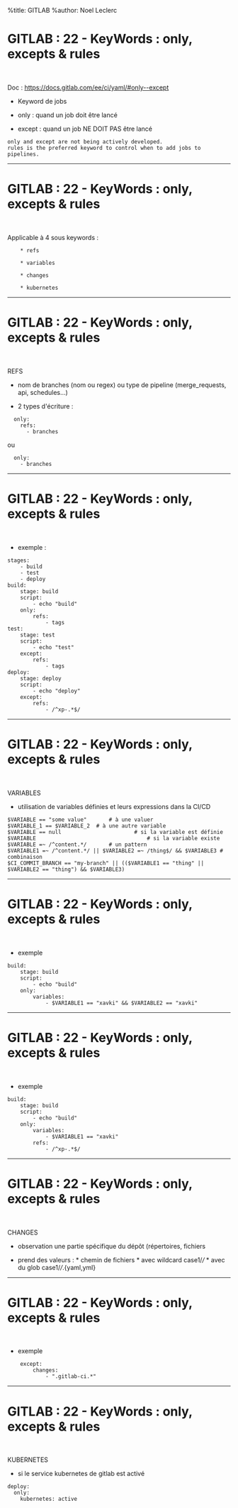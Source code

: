 %title: GITLAB
%author: Noel Leclerc


# GITLAB : 22 - KeyWords : only, excepts & rules


<br>

Doc : https://docs.gitlab.com/ee/ci/yaml/#only--except

* Keyword de jobs

* only : quand un job doit être lancé

* except : quand un job NE DOIT PAS être lancé

```
only and except are not being actively developed. 
rules is the preferred keyword to control when to add jobs to pipelines.
```

-----------------------------------------------------------------------------------------------------

# GITLAB : 22 - KeyWords : only, excepts & rules

<br>

Applicable à 4 sous keywords :

		* refs

		* variables

		* changes

		* kubernetes 

-----------------------------------------------------------------------------------------------------

# GITLAB : 22 - KeyWords : only, excepts & rules

<br>


REFS

* nom de branches (nom ou regex) ou type de pipeline (merge_requests, api, schedules...)

* 2 types d'écriture :

```
  only:
    refs:
      - branches
```

ou

```
  only:
    - branches
```

-----------------------------------------------------------------------------------------------------

# GITLAB : 22 - KeyWords : only, excepts & rules

<br>

* exemple :

```
stages:
    - build
    - test
    - deploy
build:
    stage: build
    script:
        - echo "build"
    only:
        refs:
            - tags
test:
    stage: test
    script:
        - echo "test"
    except:
        refs:
            - tags
deploy:
    stage: deploy
    script:
        - echo "deploy"
    except:
        refs:
            - /^xp-.*$/
```

-----------------------------------------------------------------------------------------------------

# GITLAB : 22 - KeyWords : only, excepts & rules

<br>


VARIABLES

* utilisation de variables définies et leurs expressions dans la CI/CD

```
$VARIABLE == "some value"		# à une valuer
$VARIABLE_1 == $VARIABLE_2	# à une autre variable
$VARIABLE == null						# si la variable est définie
$VARIABLE 									# si la variable existe
$VARIABLE =~ /^content.*/		# un pattern
$VARIABLE1 =~ /^content.*/ || $VARIABLE2 =~ /thing$/ && $VARIABLE3 # combinaison
$CI_COMMIT_BRANCH == "my-branch" || (($VARIABLE1 == "thing" || $VARIABLE2 == "thing") && $VARIABLE3)
```

-----------------------------------------------------------------------------------------------------

# GITLAB : 22 - KeyWords : only, excepts & rules

<br>

* exemple

```
build:
    stage: build
    script:
        - echo "build"
    only:
        variables:
            - $VARIABLE1 == "xavki" && $VARIABLE2 == "xavki"
```


-----------------------------------------------------------------------------------------------------

# GITLAB : 22 - KeyWords : only, excepts & rules

<br>

* exemple

```
build:
    stage: build
    script:
        - echo "build"
    only:
        variables:
            - $VARIABLE1 == "xavki"
        refs:
            - /^xp-.*$/
```


-----------------------------------------------------------------------------------------------------

# GITLAB : 22 - KeyWords : only, excepts & rules

<br>

CHANGES

* observation une partie spécifique du dépôt (répertoires, fichiers

* prend des valeurs :
		* chemin de fichiers
		* avec wildcard case1/*/*
		* avec du glob case1/*/*.{yaml,yml}

-----------------------------------------------------------------------------------------------------

# GITLAB : 22 - KeyWords : only, excepts & rules

<br>

* exemple

```
    except:
        changes:
            - ".gitlab-ci.*"
```

-----------------------------------------------------------------------------------------------------

# GITLAB : 22 - KeyWords : only, excepts & rules

<br>


KUBERNETES

* si le service kubernetes de gitlab est activé

```
deploy:
  only:
    kubernetes: active
```

